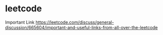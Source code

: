 # leetcode
Important Link
https://leetcode.com/discuss/general-discussion/665604/important-and-useful-links-from-all-over-the-leetcode
